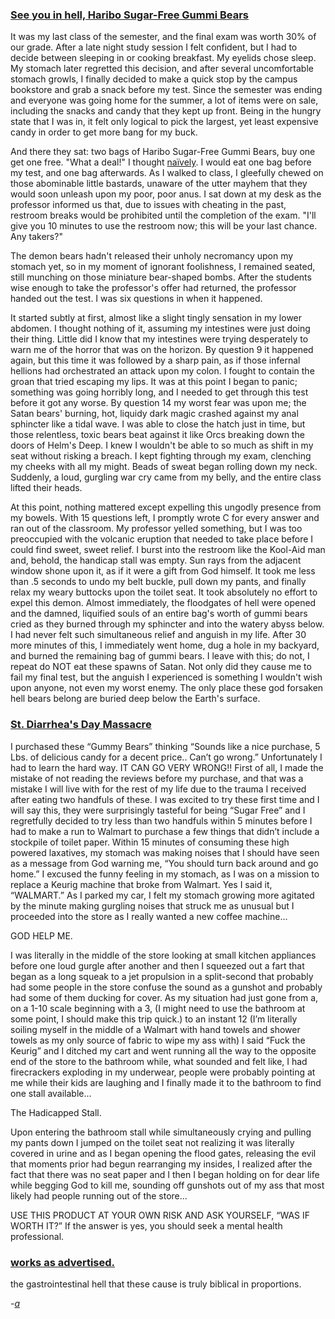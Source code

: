 ### [See you in hell, Haribo Sugar-Free Gummi Bears](https://www.amazon.com/review/R2JGNJ5ZPJT4YC)

It was my last class of the semester, and the final exam was worth 30% of our grade. After a late night study session I felt confident, but I had to decide between sleeping in or cooking breakfast. My eyelids chose sleep. My stomach later regretted this decision, and after several uncomfortable stomach growls, I finally decided to make a quick stop by the campus bookstore and grab a snack before my test. Since the semester was ending and everyone was going home for the summer, a lot of items were on sale, including the snacks and candy that they kept up front. Being in the hungry state that I was in, it felt only logical to pick the largest, yet least expensive candy in order to get more bang for my buck.

And there they sat: two bags of Haribo Sugar-Free Gummi Bears, buy one get one free. "What a deal!" I thought [naïvely](https//www.google.com/search?q=naive+definition). I would eat one bag before my test, and one bag afterwards. As I walked to class, I gleefully chewed on those abominable little bastards, unaware of the utter mayhem that they would soon unleash upon my poor, poor anus. I sat down at my desk as the professor informed us that, due to issues with cheating in the past, restroom breaks would be prohibited until the completion of the exam. "I'll give you 10 minutes to use the restroom now; this will be your last chance. Any takers?"

The demon bears hadn't released their unholy necromancy upon my stomach yet, so in my moment of ignorant foolishness, I remained seated, still munching on those miniature bear-shaped bombs. After the students wise enough to take the professor's offer had returned, the professor handed out the test. I was six questions in when it happened.

It started subtly at first, almost like a slight tingly sensation in my lower abdomen. I thought nothing of it, assuming my intestines were just doing their thing. Little did I know that my intestines were trying desperately to warn me of the horror that was on the horizon. By question 9 it happened again, but this time it was followed by a sharp pain, as if those infernal hellions had orchestrated an attack upon my colon. I fought to contain the groan that tried escaping my lips. It was at this point I began to panic; something was going horribly long, and I needed to get through this test before it got any worse. By question 14 my worst fear was upon me; the Satan bears' burning, hot, liquidy dark magic crashed against my anal sphincter like a tidal wave. I was able to close the hatch just in time, but those relentless, toxic bears beat against it like Orcs breaking down the doors of Helm's Deep. I knew I wouldn't be able to so much as shift in my seat without risking a breach. I kept fighting through my exam, clenching my cheeks with all my might. Beads of sweat began rolling down my neck. Suddenly, a loud, gurgling war cry came from my belly, and the entire class lifted their heads.

At this point, nothing mattered except expelling this ungodly presence from my bowels. With 15 questions left, I promptly wrote C for every answer and ran out of the classroom. My professor yelled something, but I was too preoccupied with the volcanic eruption that needed to take place before I could find sweet, sweet relief. I burst into the restroom like the Kool-Aid man and, behold, the handicap stall was empty. Sun rays from the adjacent window shone upon it, as if it were a gift from God himself. It took me less than .5 seconds to undo my belt buckle, pull down my pants, and finally relax my weary buttocks upon the toilet seat. It took absolutely no effort to expel this demon. Almost immediately, the floodgates of hell were opened and the damned, liquified souls of an entire bag's worth of gummi bears cried as they burned through my sphincter and into the watery abyss below. I had never felt such simultaneous relief and anguish in my life. After 30 more minutes of this, I immediately went home, dug a hole in my backyard, and burned the remaining bag of gummi bears. I leave with this; do not, I repeat do NOT eat these spawns of Satan. Not only did they cause me to fail my final test, but the anguish I experienced is something I wouldn't wish upon anyone, not even my worst enemy. The only place these god forsaken hell bears belong are buried deep below the Earth's surface.

### [St. Diarrhea's Day Massacre](https://www.amazon.com/gp/customer-reviews/R2K00WGEQIW2Y4)

I purchased these “Gummy Bears” thinking “Sounds like a nice purchase, 5 Lbs. of delicious candy for a decent price.. Can’t go wrong.” Unfortunately I had to learn the hard way. IT CAN GO VERY WRONG!! First of all, I made the mistake of not reading the reviews before my purchase, and that was a mistake I will live with for the rest of my life due to the trauma I received after eating two handfuls of these. I was excited to try these first time and I will say this, they were surprisingly tasteful for being “Sugar Free” and I regretfully decided to try less than two handfuls within 5 minutes before I had to make a run to Walmart to purchase a few things that didn’t include a stockpile of toilet paper. Within 15 minutes of consuming these high powered laxatives, my stomach was making noises that I should have seen as a message from God warning me, “You should turn back around and go home.” I excused the funny feeling in my stomach, as I was on a mission to replace a Keurig machine that broke from Walmart. Yes I said it, “WALMART.” As I parked my car, I felt my stomach growing more agitated by the minute making gurgling noises that struck me as unusual but I proceeded into the store as I really wanted a new coffee machine...

GOD HELP ME.

I was literally in the middle of the store looking at small kitchen appliances before one loud gurgle after another and then I squeezed out a fart that began as a long squeak to a jet propulsion in a split-second that probably had some people in the store confuse the sound as a gunshot and probably had some of them ducking for cover. As my situation had just gone from a, on a 1-10 scale beginning with a 3, (I might need to use the bathroom at some point, I should make this trip quick.) to an instant 12 (I’m literally soiling myself in the middle of a Walmart with hand towels and shower towels as my only source of fabric to wipe my ass with) I said “Fuck the Keurig” and I ditched my cart and went running all the way to the opposite end of the store to the bathroom while, what sounded and felt like, I had firecrackers exploding in my underwear, people were probably pointing at me while their kids are laughing and I finally made it to the bathroom to find one stall available...

The Hadicapped Stall.

Upon entering the bathroom stall while simultaneously crying and pulling my pants down I jumped on the toilet seat not realizing it was literally covered in urine and as I began opening the flood gates, releasing the evil that moments prior had begun rearranging my insides, I realized after the fact that there was no seat paper and I then I began holding on for dear life while begging God to kill me, sounding off gunshots out of my ass that most likely had people running out of the store...

USE THIS PRODUCT AT YOUR OWN RISK AND ASK YOURSELF, “WAS IF WORTH IT?” If the answer is yes, you should seek a mental health professional.

### [works as advertised.](https://www.amazon.com/gp/customer-reviews/R3JYEDIGC292PL)
the gastrointestinal hell that these cause is truly biblical in proportions.

<i>-[a][1]</i>

[1]: https://www.amazon.com/gp/profile/amzn1.account.AFOHOVGJAX7CATW4OZ247EB63PEA/
